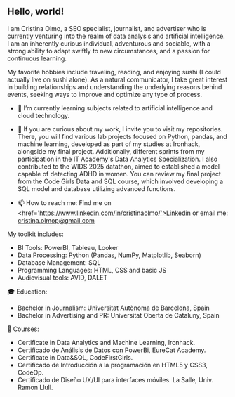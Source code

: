 ## Hello, world!

I am Cristina Olmo, a SEO specialist, journalist, and advertiser who is currently venturing into the realm of data analysis and artificial intelligence. I am an inherently curious individual, adventurous and sociable, with a strong ability to adapt swiftly to new circumstances, and a passion for continuous learning. 

My favorite hobbies include traveling, reading, and enjoying sushi (I could actually live on sushi alone). As a natural communicator, I take great interest in building relationships and understanding the underlying reasons behind events, seeking ways to improve and optimize any type of process.

- 🌱 I’m currently learning subjects related to artificial intelligence and cloud technology.

- 🔭 If you are curious about my work, I invite you to visit my repositories. There, you will find various lab projects focused on Python, pandas, and machine learning, developed as part of my studies at Ironhack, alongside my final project.  Additionally, different sprints from my participation in the IT Academy's Data Analytics Specialization. I also contributed to the WIDS 2025 datathon, aimed to established a model capable of detecting ADHD in women.  You can review my final project from the Code Girls Data and SQL course, which involved developing a SQL model and database utilizing advanced functions.

- 📫 How to reach me: Find me on <href='https://www.linkedin.com/in/cristinaolmo/'>Linkedin</href> or email me: cristina.olmop@gmail.com

My toolkit includes:
- BI Tools: PowerBI, Tableau, Looker 
- Data Processing: Python (Pandas, NumPy, Matplotlib, Seaborn)
- Database Management: SQL
- Programming Languages: HTML, CSS and basic JS
- Audiovisual tools: AVID, DALET
  
🎓 Education:
- Bachelor in Journalism: Universitat Autònoma de Barcelona, Spain
- Bachelor in Advertising and PR: Universitat Oberta de Cataluny, Spain

🔎 Courses:
- Certificate in Data Analytics and Machine Learning, Ironhack. 
- Certificado de Análisis de Datos con PowerBi, EureCat Academy.
- Certificate in Data&SQL, CodeFirstGirls.
- Certificado de Introducción a la programación en HTML5 y CSS3, CodeOp.
- Certificado de Diseño UX/UI para interfaces móviles. La Salle, Univ. Ramon Llull.

<!--
**Krisol3/Krisol3** is a ✨ _special_ ✨ repository because its `README.md` (this file) appears on your GitHub profile.

Here are some ideas to get you started:


